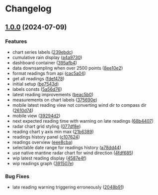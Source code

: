 # Changelog

## [1.0.0](https://github.com/Chattox/weathervane-dashboard/compare/v0.9.0...v1.0.0) (2024-07-09)


### Features

* chart series labels ([239ebdc](https://github.com/Chattox/weathervane-dashboard/commit/239ebdc19e447305454a650066d03aec3381186c))
* cumulative rain display ([a4a9730](https://github.com/Chattox/weathervane-dashboard/commit/a4a97302c407c26a999d896b31289ab6ddf1c9eb))
* dashboard container ([395afb4](https://github.com/Chattox/weathervane-dashboard/commit/395afb4e2720b86e3d41beb31ab8a932cfcc1209))
* data downsampling when over 2500 points ([8ee10e2](https://github.com/Chattox/weathervane-dashboard/commit/8ee10e27376423220a00003b089ad96672cc43c3))
* format readings from api ([cac5a04](https://github.com/Chattox/weathervane-dashboard/commit/cac5a04b389f6df91d22cdef548a9b75cb446c3f))
* get all readings ([fdef478](https://github.com/Chattox/weathervane-dashboard/commit/fdef478d104d58a555f4c2166fe6b5363d2ba6d2))
* initial setup ([be7543d](https://github.com/Chattox/weathervane-dashboard/commit/be7543dc38024f6a4ed0a55c5b2944130da8fbac))
* labels consts ([5a56d76](https://github.com/Chattox/weathervane-dashboard/commit/5a56d765056944f368a2d451271b171e705100cb))
* latest reading improvements ([beac5b0](https://github.com/Chattox/weathervane-dashboard/commit/beac5b018d1fe16dae776c21411b617e1284d803))
* measurements on chart labels ([375690e](https://github.com/Chattox/weathervane-dashboard/commit/375690e362e07e3386ecac52e39247a8226ccdf5))
* mobile latest reading view not converting wind dir to compass dir ([2610d74](https://github.com/Chattox/weathervane-dashboard/commit/2610d74a60289aad4d3c5cc9a167b87d0057aba4))
* mobile view ([39294d2](https://github.com/Chattox/weathervane-dashboard/commit/39294d206930e3624db0cce3138e7fb75f8faa41))
* next expected reading time with warning on late readings ([68b4407](https://github.com/Chattox/weathervane-dashboard/commit/68b44070273c0217d40c3edb16dc39e88743d6d3))
* radar chart grid styling ([077df8e](https://github.com/Chattox/weathervane-dashboard/commit/077df8e0762b51bd9dc6fdfa4ea5880ee7e08923))
* reading chart y axis min max ([21b6389](https://github.com/Chattox/weathervane-dashboard/commit/21b638920028a88a50a1a9ec92fa462b5364b40c))
* readings history panel ([c107624](https://github.com/Chattox/weathervane-dashboard/commit/c107624cc6d868690c09052992f0cc3e9816001b))
* readings overview ([eee8cba](https://github.com/Chattox/weathervane-dashboard/commit/eee8cba1c3537e879ca246eb639da0983dbc2749))
* selectable date range for readings history ([a78dd44](https://github.com/Chattox/weathervane-dashboard/commit/a78dd4419f77950f247144ff3e4f97afb6d1f962))
* use native mantine radar chart for wind direction ([4fdf685](https://github.com/Chattox/weathervane-dashboard/commit/4fdf685b68cd96a4cc8ab97fb25449c50e91f75f))
* wip latest reading display ([4587e4f](https://github.com/Chattox/weathervane-dashboard/commit/4587e4fb32c7e1041b8bcad1ab8d3b476d8c158e))
* wip readings graph ([391507e](https://github.com/Chattox/weathervane-dashboard/commit/391507ef9ae57a760aa3ff44067a2c5c495b0c78))


### Bug Fixes

* late reading warning triggering erroneously ([2048b91](https://github.com/Chattox/weathervane-dashboard/commit/2048b9195ef694cea1a0df9df58e56e38f4f08e3))
